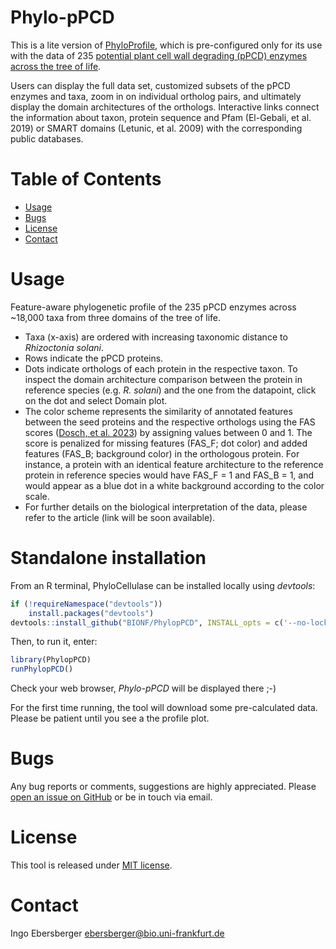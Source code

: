 # Phylo-pPCD

This is a lite version of [PhyloProfile](https://github.com/BIONF/PhyloProfile), which is pre-configured only for its use with the data of 235 [potential plant cell wall degrading (pPCD) enzymes across the tree of life](https://applbio.biologie.uni-frankfurt.de/download/fDOG_pPCD/cellulase_pp_data.tar.gz).

Users can display the full data set, customized subsets of the pPCD enzymes and taxa, zoom in on individual ortholog pairs, and ultimately display the domain architectures of the orthologs. Interactive links connect the information about taxon, protein sequence and Pfam (El-Gebali, et al. 2019) or SMART domains (Letunic, et al. 2009) with the corresponding public databases.

# Table of Contents
* [Usage](#usage)
* [Bugs](#bugs)
* [License](#license)
* [Contact](#contact)

# Usage
Feature-aware phylogenetic profile of the 235 pPCD enzymes across ~18,000 taxa from three domains of the tree of life.

* Taxa (x-axis) are ordered with increasing taxonomic distance to *Rhizoctonia solani*.
* Rows indicate the pPCD proteins.
* Dots indicate orthologs of each protein in the respective taxon. To inspect the domain architecture comparison between the protein in reference species (e.g. *R. solani*) and the one from the datapoint, click on the dot and select Domain plot.
* The color scheme represents the similarity of annotated features between the seed proteins and the respective orthologs using the FAS scores ([Dosch, et al. 2023](https://doi.org/10.1093/bioinformatics/btad226)) by assigning values between 0 and 1. The score is penalized for missing features (FAS_F; dot color) and added features (FAS_B; background color) in the orthologous protein. For instance, a protein with an identical feature architecture to the reference protein in reference species would have FAS_F = 1 and FAS_B = 1, and would appear as a blue dot in a white background according to the color scale.
* For further details on the biological interpretation of the data, please refer to the article (link will be soon available).

# Standalone installation

From an R terminal, PhyloCellulase can be installed locally using *devtools*:

```r
if (!requireNamespace("devtools"))
    install.packages("devtools")
devtools::install_github("BIONF/PhylopPCD", INSTALL_opts = c('--no-lock'), dependencies = TRUE)
```

Then, to run it, enter:

```r
library(PhylopPCD)
runPhylopPCD()
```

Check your web browser, *Phylo-pPCD* will be displayed there ;-) 

For the first time running, the tool will download some pre-calculated data. Please be patient until you see a the profile plot.

# Bugs
Any bug reports or comments, suggestions are highly appreciated. Please [open an issue on GitHub](https://github.com/BIONF/PhylopPCD/issues/new) or be in touch via email.

# License
This tool is released under [MIT license](https://github.com/BIONF/PhylopPCD/blob/master/LICENSE).

# Contact
Ingo Ebersberger
ebersberger@bio.uni-frankfurt.de
